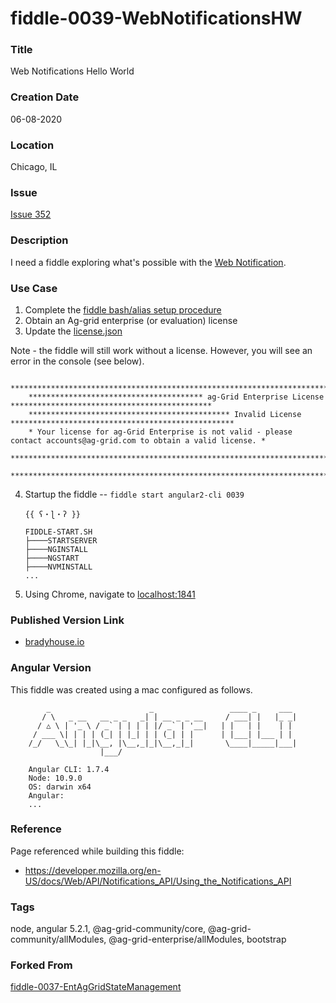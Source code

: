 fiddle-0039-WebNotificationsHW
======


### Title<a name="title"></a>

Web Notifications Hello World


### Creation Date<a name="createDate"></a>

06-08-2020


### Location<a name="location"></a>

Chicago, IL


### Issue<a name="issue"></a>

[Issue 352](https://github.com/bradyhouse/house/issues/352)


### Description<a name="description"></a>

I need a fiddle exploring what's possible with the [Web Notification](https://developer.mozilla.org/en-US/docs/Web/API/notification). 


### Use Case<a name="use-case"></a>

1.  Complete the [fiddle bash/alias setup procedure](https://github.com/bradyhouse/house/wiki/Setup-(Mac-OS))
2.  Obtain an Ag-grid enterprise (or evaluation) license
3.  Update the [license.json](license.json)


Note - the fiddle will still work without a license.  However, you will see an error in the console (see below).

        ****************************************************************************************************************
        *************************************** ag-Grid Enterprise License *********************************************
        ********************************************* Invalid License **************************************************
        * Your license for ag-Grid Enterprise is not valid - please contact accounts@ag-grid.com to obtain a valid license. *
        ****************************************************************************************************************
        ****************************************************************************************************************

4.  Startup the fiddle -- `fiddle start angular2-cli 0039` 

        {{ ʕ・ɭ・ʔ }}

        FIDDLE-START.SH
        ├────STARTSERVER
        ├────NGINSTALL
        ├────NGSTART
        ├────NVMINSTALL
        ...
                
5.  Using Chrome, navigate to [localhost:1841](http://localhost:1841)


### Published Version Link<a name="published-version-link"></a>

* [bradyhouse.io](http://bradyhouse.github.io/angular2-cli/fiddle-0039-WebNotificationsHW/index.html)


### Angular Version<a name="angular-version">

This fiddle was created using a mac configured as follows.

            _                      _                 ____ _     ___
           / \   _ __   __ _ _   _| | __ _ _ __     / ___| |   |_ _|
          / △ \ | '_ \ / _` | | | | |/ _` | '__|   | |   | |    | |
         / ___ \| | | | (_| | |_| | | (_| | |      | |___| |___ | |
        /_/   \_\_| |_|\__, |\__,_|_|\__,_|_|       \____|_____|___|
                        |___/

        Angular CLI: 1.7.4
        Node: 10.9.0
        OS: darwin x64
        Angular:
        ...


### Reference <a name="reference"></a>

Page referenced while building this fiddle:

* https://developer.mozilla.org/en-US/docs/Web/API/Notifications_API/Using_the_Notifications_API


### Tags<a name="tags"></a>

node, angular 5.2.1, @ag-grid-community/core, @ag-grid-community/allModules, @ag-grid-enterprise/allModules, bootstrap


### Forked From

[fiddle-0037-EntAgGridStateManagement](../fiddle-0037-EntAgGridStateManagement)
